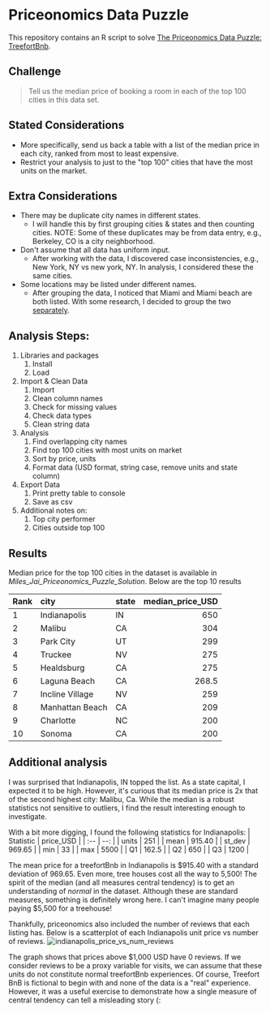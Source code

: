 
# Priceonomics Data Puzzle

This repository contains an R script to solve [The Priceonomics Data Puzzle: TreefortBnb](https://priceonomics.com/the-priceonomics-data-puzzle-treefortbnb/). 

## Challenge
> Tell us the median price of booking a room in each of the top 100 cities in this data set.


## Stated Considerations
- More specifically, send us back a table with a list of the median price in each city, ranked from most to least expensive.
- Restrict your analysis to just to the "top 100" cities that have the most units on the market.

## Extra Considerations
- There may be duplicate city names in different states. 
  - I will handle this by first grouping cities & states and then counting cities. NOTE: Some of these duplicates may be from data entry, e.g., Berkeley, CO is a city neighborhood.
- Don't assume that all data has uniform input.
  - After working with the data, I discovered case inconsistencies, e.g., New York, NY vs new york, NY. In analysis, I considered these the same cities.
- Some locations may be listed under different names. 
  - After grouping the data, I noticed that Miami and Miami beach are both listed. With some research, I decided to group the two [separately](https://www.tripadvisor.com/ShowTopic-g34438-i92-k1409657-Whats_the_difference_between_miami_and_miami_beach-Miami_Florida.html).


## Analysis Steps:
1. Libraries and packages
   1. Install
   2. Load
2. Import & Clean Data
   1. Import
   2. Clean column names
   3. Check for missing values
   4. Check data types
   5. Clean string data
3. Analysis
   1. Find overlapping city names
   2. Find top 100 cities with most units on market
   3. Sort by price, units
   4. Format data (USD format, string case, remove units and state column)
4. Export Data
   1. Print pretty table to console
   2. Save as csv
5. Additional notes on:
   1. Top city performer
   2. Cities outside top 100


## Results
Median price for the top 100 cities in the dataset is available in *Miles_Jai_Priceonomics_Puzzle_Solution*. Below are the top 10 results 

| Rank | city | state | median_price_USD
| :-- | :-- | :-- | --:
1 | Indianapolis | IN | 650
2 | Malibu | CA | 304
3 | Park City | UT | 299
4 | Truckee | NV | 275
5 | Healdsburg | CA | 275
6 | Laguna Beach | CA | 268.5
7 | Incline Village | NV | 259
8 | Manhattan Beach | CA | 209
9 | Charlotte | NC | 200
10 | Sonoma | CA | 200


## Additional analysis
I was surprised that Indianapolis, IN topped the list. As a state capital, I expected it to be high. However, it's curious that its median price is 2x that of the second highest city: Malibu, Ca. While the median is a robust statistics not sensitive to outliers, I find the result interesting enough to investigate. 

With a bit more digging, I found the following statistics for Indianapolis:
| Statistic | price_USD |
| :--       | --: |
| units   |  251   |
| mean   |  915.40 |
| st_dev | 969.65 |
| min | 33 |
| max | 5500 |
| Q1 | 162.5 |
| Q2 | 650 |
| Q3 | 1200 |

The mean price for a treefortBnb in Indianapolis is $915.40 with a standard deviation of 969.65. Even more, tree houses cost all the way to 5,500! The spirit of the median (and all measures central tendency) is to get an understanding of _normal_ in the dataset. Although these are standard measures, something is definitely wrong here. I can't imagine many people paying $5,500 for a treehouse!

Thankfully, priceonomics also included the number of reviews that each listing has. Below is a scatterplot of each Indianapolis unit price vs number of reviews.
![indianapolis_price_vs_num_reviews](https://user-images.githubusercontent.com/50056791/86996325-334e1d80-c160-11ea-851d-f29417e14f4d.png)


The graph shows that prices above $1,000 USD have 0 reviews. If we consider reviews to be a proxy variable for visits, we can assume that these units do not constitute normal treefortBnb experiences. Of course, Treefort BnB is fictional to begin with and none of the data is a "real" experience. However, it was a useful exercise to demonstrate how a single measure of central tendency can tell a misleading story (: